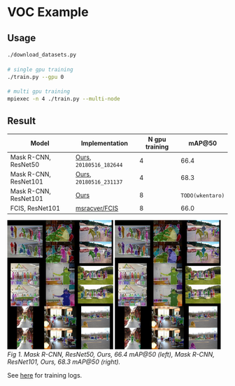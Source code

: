 # VOC Example

## Usage

```bash
./download_datasets.py

# single gpu training
./train.py --gpu 0

# multi gpu training
mpiexec -n 4 ./train.py --multi-node
```


## Result

| Model               | Implementation | N gpu training | mAP@50  |
|---------------------|----------------|----------------|---------|
| Mask R-CNN, ResNet50 | [Ours](https://github.com/wkentaro/chainer-mask-rcnn), `20180516_182644` | 4 | 66.4 |
| Mask R-CNN, ResNet101 | [Ours](https://github.com/wkentaro/chainer-mask-rcnn), `20180516_231137` | 4 | 68.3 |
| Mask R-CNN, ResNet101 | [Ours](https://github.com/wkentaro/chainer-mask-rcnn) | 8 | `TODO(wkentaro)` |
| FCIS, ResNet101 | [msracver/FCIS](https://github.com/msracver/FCIS) | 8 | 66.0 |

<img src=".readme/resnet50_ngpu4_voc_20180516_182644.jpg" width="48%" /> <img src=".readme/resnet101_ngpu4_voc_20180516_231137.jpg" width="48%" />  
*Fig 1. Mask R-CNN, ResNet50, Ours, 66.4 mAP@50 (left), Mask R-CNN, ResNet101, Ours, 68.3 mAP@50 (right).*

See [here](https://drive.google.com/open?id=1-aqbWUgjs3E7xQgXTpSSBKSpPhcUa4V_) for training logs.
